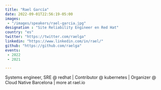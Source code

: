 ```yaml
---
title: "Rael García"
date: 2022-09-01T22:56:19-05:00
images:
 - "/images/speakers/rael-garcia.jpg"
designation : "Site Reliability Engineer en Red Hat"
country: "es"
twitter: "https://twitter.com/raelga"
linkedin: "https://www.linkedin.com/in/rael/"
github: "https://github.com/raelga"
events: 
 - 2022
 - 2021

---
```



Systems engineer, SRE @ redhat | Contributor @ kubernetes | Organizer @ Cloud Native Barcelona | more at rael.io